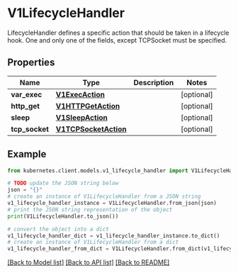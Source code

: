 # V1LifecycleHandler

LifecycleHandler defines a specific action that should be taken in a lifecycle hook. One and only one of the fields, except TCPSocket must be specified.

## Properties

Name | Type | Description | Notes
------------ | ------------- | ------------- | -------------
**var_exec** | [**V1ExecAction**](V1ExecAction.md) |  | [optional] 
**http_get** | [**V1HTTPGetAction**](V1HTTPGetAction.md) |  | [optional] 
**sleep** | [**V1SleepAction**](V1SleepAction.md) |  | [optional] 
**tcp_socket** | [**V1TCPSocketAction**](V1TCPSocketAction.md) |  | [optional] 

## Example

```python
from kubernetes.client.models.v1_lifecycle_handler import V1LifecycleHandler

# TODO update the JSON string below
json = "{}"
# create an instance of V1LifecycleHandler from a JSON string
v1_lifecycle_handler_instance = V1LifecycleHandler.from_json(json)
# print the JSON string representation of the object
print(V1LifecycleHandler.to_json())

# convert the object into a dict
v1_lifecycle_handler_dict = v1_lifecycle_handler_instance.to_dict()
# create an instance of V1LifecycleHandler from a dict
v1_lifecycle_handler_from_dict = V1LifecycleHandler.from_dict(v1_lifecycle_handler_dict)
```
[[Back to Model list]](../README.md#documentation-for-models) [[Back to API list]](../README.md#documentation-for-api-endpoints) [[Back to README]](../README.md)


